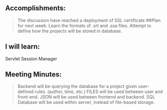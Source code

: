 ## Accomplishments:
>The discussion have reached a 
>deployment of SSL certificate
##Plan for next week:
>Learn the formats of .srt and .ssa files.
>Attempt to define how the projects will be stored in database.
>
## I will learn:
  Servlet Session Manager
## Meeting Minutes:
>Backend will be querying the database for a project given user-defined rules. (author, time, etc.)
>FILES will be used between user and front-end.
>JSON will be used between frontend and backend.
>SQL Database will be used within server, instead of file-based storage.

  

